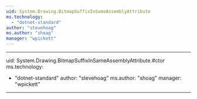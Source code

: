 ```yaml
---
uid: System.Drawing.BitmapSuffixInSameAssemblyAttribute
ms.technology: 
  - "dotnet-standard"
author: "stevehoag"
ms.author: "shoag"
manager: "wpickett"
---
```


---
uid: System.Drawing.BitmapSuffixInSameAssemblyAttribute.#ctor
ms.technology: 
  - "dotnet-standard"
author: "stevehoag"
ms.author: "shoag"
manager: "wpickett"
---
